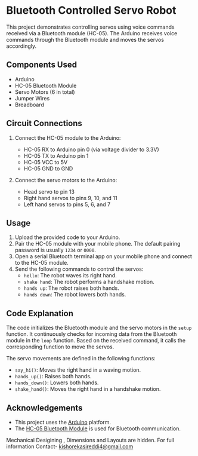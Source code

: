 
# Bluetooth Controlled Servo Robot

This project demonstrates controlling servos using voice commands received via a Bluetooth module (HC-05). The Arduino receives voice commands through the Bluetooth module and moves the servos accordingly.

## Components Used

- Arduino
- HC-05 Bluetooth Module
- Servo Motors (6 in total)
- Jumper Wires
- Breadboard

## Circuit Connections

1. Connect the HC-05 module to the Arduino:
   - HC-05 RX to Arduino pin 0 (via voltage divider to 3.3V)
   - HC-05 TX to Arduino pin 1
   - HC-05 VCC to 5V
   - HC-05 GND to GND

2. Connect the servo motors to the Arduino:
   - Head servo to pin 13
   - Right hand servos to pins 9, 10, and 11
   - Left hand servos to pins 5, 6, and 7

## Usage

1. Upload the provided code to your Arduino.
2. Pair the HC-05 module with your mobile phone. The default pairing password is usually `1234` or `0000`.
3. Open a serial Bluetooth terminal app on your mobile phone and connect to the HC-05 module.
4. Send the following commands to control the servos:
   - `hello`: The robot waves its right hand.
   - `shake hand`: The robot performs a handshake motion.
   - `hands up`: The robot raises both hands.
   - `hands down`: The robot lowers both hands.

## Code Explanation

The code initializes the Bluetooth module and the servo motors in the `setup` function. It continuously checks for incoming data from the Bluetooth module in the `loop` function. Based on the received command, it calls the corresponding function to move the servos.

The servo movements are defined in the following functions:
- `say_hi()`: Moves the right hand in a waving motion.
- `hands_up()`: Raises both hands.
- `hands_down()`: Lowers both hands.
- `shake_hand()`: Moves the right hand in a handshake motion.


## Acknowledgements

- This project uses the [Arduino](https://www.arduino.cc/) platform.
- The [HC-05 Bluetooth Module](https://www.electronicwings.com/nodemcu/hc-05-bluetooth-module-interfacing-with-arduino-uno) is used for Bluetooth communication.

Mechanical Desigining , Dimensions and Layouts are hidden.
For full information  Contact- kishorekasireddi4@gmail.com 
